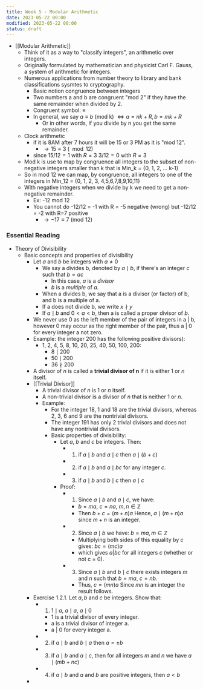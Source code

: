 ```yaml
---
title: Week 5 - Modular Arithmetic
date: 2023-05-22 00:00
modified: 2023-05-22 00:00
status: draft
---
```


* [[Modular Arithmetic]]
    * Think of it as a way to "classify integers", an arithmetic over integers.
    * Originally formulated by mathematician and physicist Carl F. Gauss, a system of arithmetic for integers.
    * Numerous applications from number theory to library and bank classifications sysmtes to cryptography.
        * Basic notion congruence between integers
        * Two numbers a and b are congruent "mod 2" if they have the same remainder when divided by 2.
        * Congruent symbol: $\equiv$
        * In general, we say $a \equiv b$ (mod k) $\Leftrightarrow a = nk + R, b=mk + R$ 
            * Or in other words, if you divide by n you get the same remainder.
    * Clock arithmetic
        * if it is 8AM after 7 hours it will be 15 or 3 PM as it is "mod 12".
            * $\rightarrow 15 \equiv 3$ $(\mod 12)$
        * since $15/12=1$ with $R=3$ $3/12=0$ with $R=3$
    * Mod k is use to map by congruence all integers to the subset of non-negative integers smaller than k that is Min_k = {0, 1, 2, ... k-1}
    * So in mod 12 we can map, by congruence, all integers to one of the integers in Min_12 = {0, 1, 2, 3, 4,5,6,7,8,9,10,11}
    * With negative integers when we divide by k we need to get a non-negative remainder.
        * Ex: -12 mod 12
        * You cannot do -12/12 = -1 with R = -5 negative (wrong) but -12/12 = -2 with R=7 positive
            * $\rightarrow -17 \equiv 7$ (mod 12)

### Essential Reading
            
* Theory of Divisibility
    * Basic concepts and properties of divisibility
        * Let $a$ and $b$ be integers with $a \ne  0$
            * We say a divides b, denoted by $a \mid b$, if there's an integer $c$ such that $b = ac$
                * In this case, $a$ is a *divisor* 
                * $b$ is a *multiple* of $a$.
            * When a divides b, we say that a is a divisor (or factor) of b, and b is a multiple of a.
            * If a does not divide b, we write $x\nmid y$
            * If $a \mid b$ and $0 < a < b$, then a is called a proper divisor of $b$.
        * We never use 0 as the left member of the pair of integers in a | b, however 0 may occur as the right member of the pair, thus a | 0 for every integer a not zero.
        * Example: the integer 200 has the following positive divisors):
            * 1, 2, 4, 5, 8, 10, 20, 25, 40, 50, 100, 200:
                * $8 \mid 200$
                * $50 \mid 200$
                * $36 \nmid 200$
        * A divisor of $n$ is called a **trivial divisor of n** if it is either 1 or $n$ itself.
        * [[Trivial Divisor]]
            * A trivial divisor of $n$ is $1$ or $n$ itself.
            * A non-trivial divisor is a divisor of $n$ that is neither 1 or $n$.
            * Example:
                * For the integer 18, 1 and 18 are the trivial divisors, whereas 2, 3, 6 and 9 are the nontrivial divisors.
                * The integer 191 has only 2 trivial divisors and does not have any nontrivial divisors.
                * Basic properties of divisibility:
                    * Let $a$, $b$ and $c$ be integers. Then:
                        * 1) if $a \mid b$ and $a \mid c$ then $a \mid (b + c)$
                        * 2) if $a \mid b$ and $a \mid bc$ for any integer $c$.
                        * 3) if $a \mid b$ and $b \mid c$ then $a \mid c$
                    * Proof:
                        * 1) Since $a \mid b$ and $a \mid c$, we have:
                            * $b = ma$, $c = na$, $m, n \in \mathbb{Z}$
                            * Then $b + c = (m + n)a$ Hence, $a \mid (m + n)a$ since $m + n$ is an integer.
                        * 2) Since $a \mid b$ we have: $b = ma, m \in \mathbb{Z}$
                            * Multiplying both sides of this equality by $c$ gives: $bc = (mc)a$
                            * which gives $a | bc$ for all integers $c$ (whether or not c = 0).
                        * 3) Since $a \mid b$ and $b \mid c$ there exists integers $m$ and $n$ such that $b = ma$, $c = nb$.
                            * Thus, $c = (mn)a$ Since $mn$ is an integer the result follows.
        * Exercise 1.2.1. Let $a, b$ and $c$ be integers. Show that:
            * 1) $1 \mid a$, $a \mid a$, $a \mid 0$
                * 1 is a trivial divisor of every integer.
                * a is a trivial divisor of integer a.
                * a | 0 for every integer a.
            * 2) if $a \mid b$ and $b \mid a$ then $a = \pm b$
            * 3) if $a \mid b$ and $a \mid c$, then for all integers $m$ and $n$ we have $a \mid (mb + nc)$
            * 4) if $a \mid b$ and $a$ and $b$ are positive integers, then $a < b$
        * 